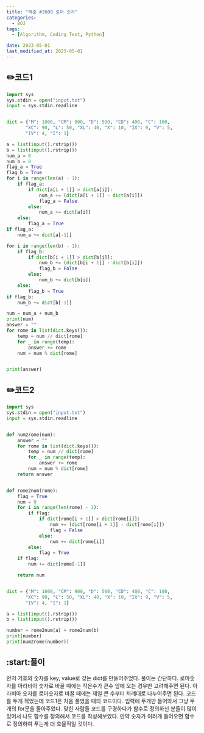 ```yaml
---
title: "백준 #2608 로마 숫자"
categories:
  - BOJ
tags:
  - [Algorithm, Coding Test, Python]

date: 2023-05-01
last_modified_at: 2023-05-01
---
```


## :pencil2:코드1
```python
import sys
sys.stdin = open("input.txt")
input = sys.stdin.readline


dict = {"M": 1000, "CM": 900, "D": 500, "CD": 400, "C": 100,
       "XC": 90, "L": 50, "XL": 40, "X": 10, "IX": 9, "V": 5,
       "IV": 4, "I": 1}

a = list(input().rstrip())
b = list(input().rstrip())
num_a = 0
num_b = 0
flag_a = True
flag_b = True
for i in range(len(a) - 1):
    if flag_a:
        if dict[a[i + 1]] > dict[a[i]]:
            num_a += (dict[a[i + 1]] - dict[a[i]])
            flag_a = False
        else:
            num_a += dict[a[i]]
    else:
        flag_a = True
if flag_a:
    num_a += dict[a[-1]]

for i in range(len(b) - 1):
    if flag_b:
        if dict[b[i + 1]] > dict[b[i]]:
            num_b += (dict[b[i + 1]] - dict[b[i]])
            flag_b = False
        else:
            num_b += dict[b[i]]
    else:
        flag_b = True
if flag_b:
    num_b += dict[b[-1]]

num = num_a + num_b
print(num)
answer = ""
for rome in list(dict.keys()):
    temp = num // dict[rome]
    for _ in range(temp):
        answer += rome
    num = num % dict[rome]


print(answer)
```

## :pencil2:코드2
```python
import sys
sys.stdin = open("input.txt")
input = sys.stdin.readline


def num2rome(num):
    answer = ""
    for rome in list(dict.keys()):
        temp = num // dict[rome]
        for _ in range(temp):
            answer += rome
        num = num % dict[rome]
    return answer


def rome2num(rome):
    flag = True
    num = 0
    for i in range(len(rome) - 1):
        if flag:
            if dict[rome[i + 1]] > dict[rome[i]]:
                num += (dict[rome[i + 1]] - dict[rome[i]])
                flag = False
            else:
                num += dict[rome[i]]
        else:
            flag = True
    if flag:
        num += dict[rome[-1]]

    return num


dict = {"M": 1000, "CM": 900, "D": 500, "CD": 400, "C": 100,
       "XC": 90, "L": 50, "XL": 40, "X": 10, "IX": 9, "V": 5,
       "IV": 4, "I": 1}

a = list(input().rstrip())
b = list(input().rstrip())

number = rome2num(a) + rome2num(b)
print(number)
print(num2rome(number))
```

## :start:풀이
먼저 기호와 숫자를 key, value로 갖는 dict를 만들어주었다.
풀이는 간단하다. 로마숫자를 아라비아 숫자로 바꿀 때에는 작은수가 큰수 앞에 오는 경우만 고려해주면 된다.
아라비아 숫자를 로마숫자로 바꿀 때에는 제일 큰 수부터 차례대로 나누어주면 된다.
코드를 두개 적었는데 코드1은 처음 풀었을 때의 코드이다.
입력에 두개만 들어와서 그냥 두개의 for문을 돌아주었다.
맞힌 사람들 코드를 구경하다가 함수로 정의하신 분들이 많이 있어서 나도 함수를 정의해서 코드를 작성해보았다.
만약 숫자가 여러개 들어오면 함수로 정의하여 푸는게 더 효율적일 것이다.

